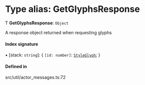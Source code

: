 # Type alias: GetGlyphsResponse

Ƭ **GetGlyphsResponse**: `Object`

A response object returned when requesting glyphs

#### Index signature

▪ [stack: `string`]: \{ `[id: number]`: [`StyleGlyph`](StyleGlyph.md);  }

#### Defined in

src/util/actor_messages.ts:72
